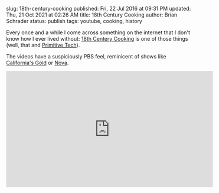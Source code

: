 slug: 18th-century-cooking
published: Fri, 22 Jul 2016 at 09:31 PM
updated: Thu, 21 Oct 2021 at 02:26 AM
title: 18th Century Cooking 
author: Brian Schrader
status: publish
tags: youtube, cooking, history

Every once and a while I come across something on the internet that I don't
know how I ever lived without: [18th Centery Cooking][yt] is one of those
things (well, that and [Primitive Tech][pt]).

The videos have a suspiciously PBS feel, reminicent of shows like [California's Gold][cg] or [Nova][nova]. 

<center><iframe width="560" height="315"
    src="https://www.youtube.com/embed/GsyjNef2ydQ" 
    frameborder="0" allowfullscreen>
</iframe></center>

[nova]: http://www.pbs.org/wgbh/nova/
[cg]: https://blogs.chapman.edu/huell-howser-archives/
[yt]: https://www.youtube.com/watch?v=GsyjNef2ydQ
[pt]: https://primitivetechnology.wordpress.com
